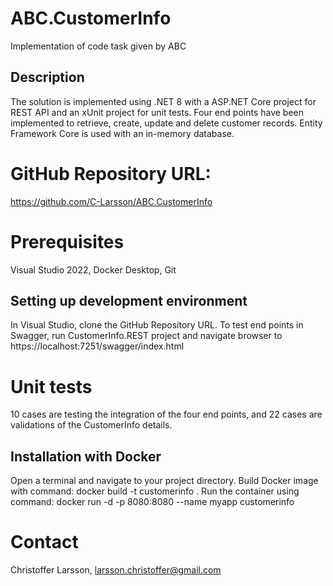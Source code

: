 # ABC.CustomerInfo
Implementation of code task given by ABC

## Description
The solution is implemented using .NET 8 with a ASP.NET Core project for REST API and an xUnit project for unit tests.
Four end points have been implemented to retrieve, create, update and delete customer records.
Entity Framework Core is used with an in-memory database.

# GitHub Repository URL:
https://github.com/C-Larsson/ABC.CustomerInfo

# Prerequisites
Visual Studio 2022,
Docker Desktop,
Git

## Setting up development environment
In Visual Studio, clone the GitHub Repository URL.
To test end points in Swagger, run CustomerInfo.REST project and navigate browser to https://localhost:7251/swagger/index.html

# Unit tests
10 cases are testing the integration of the four end points, and 22 cases are validations of the CustomerInfo details.

## Installation with Docker
Open a terminal and navigate to your project directory.
Build Docker image with command: 
docker build -t customerinfo .
Run the container using command: 
docker run -d -p 8080:8080 --name myapp customerinfo

# Contact
Christoffer Larsson, larsson.christoffer@gmail.com